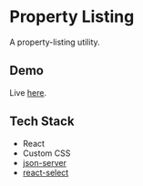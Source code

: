 # Property Listing

A property-listing utility.

## Demo

Live [here](https://stately-alfajores-26d93c.netlify.app/).

## Tech Stack

- React
- Custom CSS
- [json-server](https://github.com/typicode/json-server)
- [react-select](https://github.com/JedWatson/react-select)